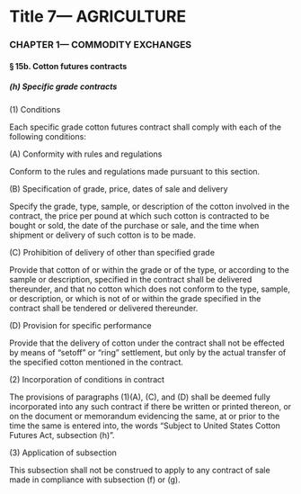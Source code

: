 
# Title 7— AGRICULTURE
### CHAPTER 1— COMMODITY EXCHANGES
#### § 15b. Cotton futures contracts
##### (h) Specific grade contracts

(1) Conditions

Each specific grade cotton futures contract shall comply with each of the following conditions:

(A) Conformity with rules and regulations

Conform to the rules and regulations made pursuant to this section.

(B) Specification of grade, price, dates of sale and delivery

Specify the grade, type, sample, or description of the cotton involved in the contract, the price per pound at which such cotton is contracted to be bought or sold, the date of the purchase or sale, and the time when shipment or delivery of such cotton is to be made.

(C) Prohibition of delivery of other than specified grade

Provide that cotton of or within the grade or of the type, or according to the sample or description, specified in the contract shall be delivered thereunder, and that no cotton which does not conform to the type, sample, or description, or which is not of or within the grade specified in the contract shall be tendered or delivered thereunder.

(D) Provision for specific performance

Provide that the delivery of cotton under the contract shall not be effected by means of “setoff” or “ring” settlement, but only by the actual transfer of the specified cotton mentioned in the contract.

(2) Incorporation of conditions in contract

The provisions of paragraphs (1)(A), (C), and (D) shall be deemed fully incorporated into any such contract if there be written or printed thereon, or on the document or memorandum evidencing the same, at or prior to the time the same is entered into, the words “Subject to United States Cotton Futures Act, subsection (h)”.

(3) Application of subsection

This subsection shall not be construed to apply to any contract of sale made in compliance with subsection (f) or (g).
